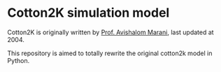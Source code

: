 Cotton2K simulation model
=========================

Cotton2K is originally written by [Prof. Avishalom Marani][], last updated at 2004.

This repository is aimed to totally rewrite the original cotton2k model in Python.


[Prof. Avishalom Marani]: https://plantscience.agri.huji.ac.il/avishalom-marani
